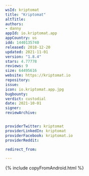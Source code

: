 ```yaml
---
wsId: kriptomat
title: "Kriptomat"
altTitle: 
authors:
- danny
appId: io.kriptomat.app
appCountry: us
idd: 1440135740
released: 2018-12-20
updated: 2021-11-01
version: "1.8.4"
stars: 4.77778
reviews: 9
size: 64495616
website: https://kriptomat.io
repository: 
issue: 
icon: io.kriptomat.app.jpg
bugbounty: 
verdict: custodial
date: 2021-10-01
signer: 
reviewArchive:


providerTwitter: kriptomat
providerLinkedIn: kriptomat
providerFacebook: kriptomat.io
providerReddit: 

redirect_from:

---
```


{% include copyFromAndroid.html %}